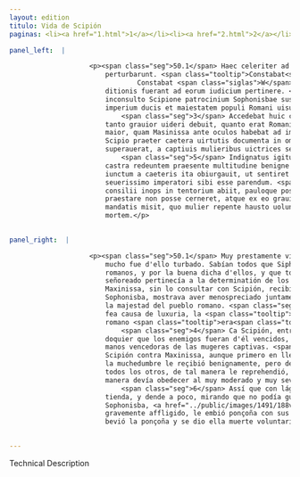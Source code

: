 ```yaml
---
layout: edition
titulo: Vida de Scipión
paginas: <li><a href="1.html">1</a></li><li><a href="2.html">2</a></li><li><a href="3.html">3</a></li><li><a href="4.html">4</a></li><li><a href="5.html">5</a></li><li><a href="6.html">6</a></li><li><a href="7.html">7</a></li><li><a href="8.html">8</a></li><li><a href="9.html">9</a></li><li><a href="10.html">10</a></li><li><a href="11.html">11</a></li><li><a href="12.html">12</a></li><li><a href="13.html">13</a></li><li><a href="14.html">14</a></li><li><a href="15.html">15</a></li><li><a href="16.html">16</a></li><li><a href="17.html">17</a></li><li><a href="18.html">18</a></li><li><a href="19.html">19</a></li><li><a href="20.html">20</a></li><li><a href="21.html">21</a></li><li><a href="22.html">22</a></li><li><a href="23.html">23</a></li><li><a href="24.html">24</a></li><li><a href="25.html">25</a></li><li><a href="26.html">26</a></li><li><a href="27.html">27</a></li><li><a href="28.html">28</a></li><li><a href="29.html">29</a></li><li><a href="30.html">30</a></li><li><a href="31.html">31</a></li><li><a href="32.html">32</a></li><li><a href="33.html">33</a></li><li><a href="34.html">34</a></li><li><a href="35.html">35</a></li><li><a href="36.html">36</a></li><li><a href="37.html">37</a></li><li><a href="38.html">38</a></li><li><a href="39.html">39</a></li><li><a href="40.html">40</a></li><li><a href="41.html">41</a></li><li><a href="42.html">42</a></li><li><a href="43.html">43</a></li><li><a href="44.html">44</a></li><li><a href="45.html">45</a></li><li><a href="46.html">46</a></li><li><a href="47.html">47</a></li><li><a href="48.html">48</a></li><li><a href="49.html">49</a></li><li><a href="50.html">50</a></li><li><a href="51.html">51</a></li><li><a href="52.html">52</a></li><li><a href="53.html">53</a></li><li><a href="54.html">54</a></li><li><a href="55.html">55</a></li><li><a href="56.html">56</a></li><li><a href="57.html">57</a></li><li><a href="58.html">58</a></li><li><a href="59.html">59</a></li><li><a href="60.html">60</a></li><li><a href="61.html">61</a></li><li><a href="62.html">62</a></li><li><a href="63.html">63</a></li><li><a href="64.html">64</a></li><li><a href="65.html">65</a></li><li><a href="66.html">66</a></li><li><a href="67.html">67</a></li><li><a href="68.html">68</a></li><li><a href="69.html">69</a></li><li><a href="70.html">70</a></li><li><a href="71.html">71</a></li><li><a href="72.html">72</a></li><li><a href="73.html">73</a></li><li><a href="74.html">74</a></li>

panel_left:  |

                    <p><span class="seg">50.1</span> Haec celeriter ad Scipionem delata magnopere hominem
                        perturbarunt. <span class="tooltip">Constabat<span class="tooltiptext">Constat <span class="siglas">M</span> <span class="corr">Sciebat</span> 
                                Constabat <span class="siglas">W</span> </span></span> enim auspiciis Romanorum uictum Syphacem esse, et quaecumque suae
                        ditionis fuerant ad eorum iudicium pertinere. <span class="seg">2</span> Quod si Masinissa
                        inconsulto Scipione patrocinium Sophonisbae suscipiendum putarat simul et
                        imperium ducis et maiestatem populi Romani uisus fuerat contempsisse.
                            <span class="seg">3</span> Accedebat huic culpae turpissima libidinis causa, quae
                        tanto grauior uideri debuit, quanto erat Romani imperatoris continentia
                        maior, quam Masinissa ante oculos habebat ad imitandum. <span class="seg">4</span> Nam
                        Scipio praeter caetera uirtutis documenta in omnibus locis quibus hostem
                        superauerat, a captiuis mulieribus uictrices semper abstinuerat manus.
                            <span class="seg">5</span> Indignatus igitur aduersus Masinissam et si primum in
                        castra redeuntem praesente multitudine benigne accepit, postea tamen se
                        iunctum a caeteris ita obiurgauit, ut sentiret Numida moderatissimo simul et
                        seuerissimo imperatori sibi esse parendum. <span class="seg">6</span> Itaque lachrymans et
                        consilii inops in tentorium abiit, pauloque post cum fidem Sophonisbae datam
                        praestare non posse cerneret, atque ex eo grauiter angeretur uenenum ei cum
                        mandatis misit, quo mulier repente hausto uoluntariam sibi consciuit
                        mortem.</p>
                

panel_right:  |

                    <p><span class="seg">50.1</span> Muy prestamente vino d'esto la nueva a Scipión, el qual muy
                        mucho fue d'ello turbado. Sabían todos que Siphace fuera vencido por los
                        romanos, y por la buena dicha d'ellos, y que todo lo que Siphace avía
                        señoreado pertinecía a la determinatión de los romanos. <span class="seg">2</span> Y si
                        Maxinissa, sin lo consultar con Scipión, recibiera cargo de amparar a
                        Sophonisba, mostrava aver menospreciado juntamente el mandado del capitán y
                        la majestad del pueblo romano. <span class="seg">3</span> Llegávase a la tal culpa la muy
                        fea causa de luxuria, la <span class="tooltip">qual<span class="tooltiptext">quel  </span></span> devió parecer tanto más grave, quanto la continencia del capitán
                        romano <span class="tooltip">era<span class="tooltiptext">ere  </span></span> mayor y Maxinissa la deviera tener ante los ojos para la imitar.
                            <span class="seg">4</span> Ca Scipión, entre todas las otras enseñanças de virtud
                        doquier que los enemigos fueran d'él vencidos, siempre avía abstenido sus
                        manos vencedoras de las mugeres captivas. <span class="seg">5</span> Por ende, indignado
                        Scipión contra Maxinissa, aunque primero en llegando al real en presencia de
                        la muchedumbre le reçibió benignamente, pero después aparte, en absencia de
                        todos los otros, de tal manera le reprehendió, que sentió el número de qué
                        manera devía obedecer al muy moderado y muy severo o grave capitán.
                            <span class="seg">6</span> Assí que con lágrimas y menguado de consejo se fue a su
                        tienda, y dende a poco, mirando que no podía guardar la fe dada a
                        Sophonisba, <a href="../public/images/1491/188v.jpg" target="new"><img class="facs" src="../public/images/1491/1491.jpg"/></a>[188v,b] muy
                        gravemente affligido, le embió ponçoña con sus letras y la muger a desora
                        bevió la ponçoña y se dio ella muerte voluntaria.</p>
                

---
```


Technical Description 